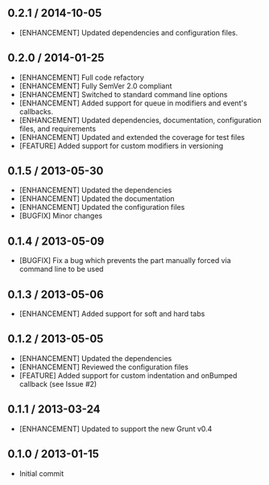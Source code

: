 ## 0.2.1 / 2014-10-05

* [ENHANCEMENT] Updated dependencies and configuration files.

## 0.2.0 / 2014-01-25

* [ENHANCEMENT] Full code refactory
* [ENHANCEMENT] Fully SemVer 2.0 compliant
* [ENHANCEMENT] Switched to standard command line options
* [ENHANCEMENT] Added support for queue in modifiers and event's callbacks.
* [ENHANCEMENT] Updated dependencies, documentation, configuration files, and requirements
* [ENHANCEMENT] Updated and extended the coverage for test files
* [FEATURE] Added support for custom modifiers in versioning

## 0.1.5 / 2013-05-30

* [ENHANCEMENT] Updated the dependencies
* [ENHANCEMENT] Updated the documentation
* [ENHANCEMENT] Updated the configuration files
* [BUGFIX] Minor changes

## 0.1.4 / 2013-05-09

* [BUGFIX] Fix a bug which prevents the part manually forced via command line to be used

## 0.1.3 / 2013-05-06

* [ENHANCEMENT] Added support for soft and hard tabs

## 0.1.2 / 2013-05-05

* [ENHANCEMENT] Updated the dependencies
* [ENHANCEMENT] Reviewed the configuration files
* [FEATURE] Added support for custom indentation and onBumped callback (see Issue #2) 

## 0.1.1 / 2013-03-24

* [ENHANCEMENT] Updated to support the new Grunt v0.4

## 0.1.0 / 2013-01-15

* Initial commit
